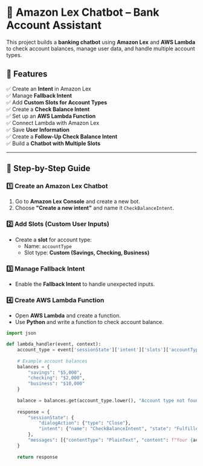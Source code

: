 # 🤖 Amazon Lex Chatbot – Bank Account Assistant  

This project builds a **banking chatbot** using **Amazon Lex** and **AWS Lambda** to check account balances, manage user data, and handle multiple account types.  

## 📌 Features  
✅ Create an **Intent** in Amazon Lex  
✅ Manage **Fallback Intent**  
✅ Add **Custom Slots for Account Types**  
✅ Create a **Check Balance Intent**  
✅ Set up an **AWS Lambda Function**  
✅ Connect Lambda with Amazon Lex  
✅ Save **User Information**  
✅ Create a **Follow-Up Check Balance Intent**  
✅ Build a **Chatbot with Multiple Slots**  

---

## 🚀 Step-by-Step Guide  

### **1️⃣ Create an Amazon Lex Chatbot**  
1. Go to **Amazon Lex Console** and create a new bot.  
2. Choose **"Create a new intent"** and name it `CheckBalanceIntent`.  

### **2️⃣ Add Slots (Custom User Inputs)**  
- Create a **slot** for account type:  
  - Name: `accountType`  
  - Slot type: **Custom (Savings, Checking, Business)**  

### **3️⃣ Manage Fallback Intent**  
- Enable the **Fallback Intent** to handle unexpected inputs.  

### **4️⃣ Create AWS Lambda Function**  
- Open **AWS Lambda** and create a function.  
- Use **Python** and write a function to check account balance.  

```python
import json

def lambda_handler(event, context):
    account_type = event['sessionState']['intent']['slots']['accountType']['value']['interpretedValue']
    
    # Example account balances
    balances = {
        "savings": "$5,000",
        "checking": "$2,000",
        "business": "$10,000"
    }
    
    balance = balances.get(account_type.lower(), "Account type not found")
    
    response = {
        "sessionState": {
            "dialogAction": {"type": "Close"},
            "intent": {"name": "CheckBalanceIntent", "state": "Fulfilled"}
        },
        "messages": [{"contentType": "PlainText", "content": f"Your {account_type} balance is {balance}."}]
    }
    
    return response


